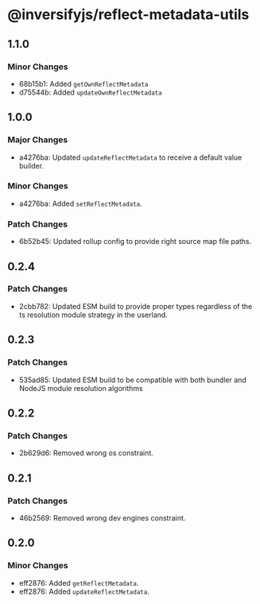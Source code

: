 # @inversifyjs/reflect-metadata-utils

## 1.1.0

### Minor Changes

- 68b15b1: Added `getOwnReflectMetadata`
- d75544b: Added `updateOwnReflectMetadata`

## 1.0.0

### Major Changes

- a4276ba: Updated `updateReflectMetadata` to receive a default value builder.

### Minor Changes

- a4276ba: Added `setReflectMetadata`.

### Patch Changes

- 6b52b45: Updated rollup config to provide right source map file paths.

## 0.2.4

### Patch Changes

- 2cbb782: Updated ESM build to provide proper types regardless of the ts resolution module strategy in the userland.

## 0.2.3

### Patch Changes

- 535ad85: Updated ESM build to be compatible with both bundler and NodeJS module resolution algorithms

## 0.2.2

### Patch Changes

- 2b629d6: Removed wrong os constraint.

## 0.2.1

### Patch Changes

- 46b2569: Removed wrong dev engines constraint.

## 0.2.0

### Minor Changes

- eff2876: Added `getReflectMetadata`.
- eff2876: Added `updateReflectMetadata`.
